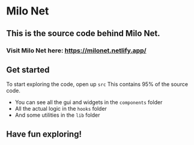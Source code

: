 
# Milo Net

## This is the source code behind Milo Net.
### Visit Milo Net here: https://milonet.netlify.app/

## Get started
To start exploring the code, open up `src`
This contains 95% of the source code.

- You can see all the gui and widgets in the `components` folder
- All the actual logic in the `hooks` folder
- And some utilities in the `lib` folder

## Have fun exploring!

